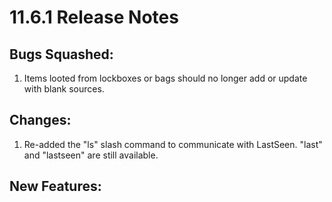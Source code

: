# 11.6.1 Release Notes
## Bugs Squashed:
1. Items looted from lockboxes or bags should no longer add or update with blank sources.

## Changes:
1. Re-added the "ls" slash command to communicate with LastSeen. "last" and "lastseen" are still available.

## New Features: